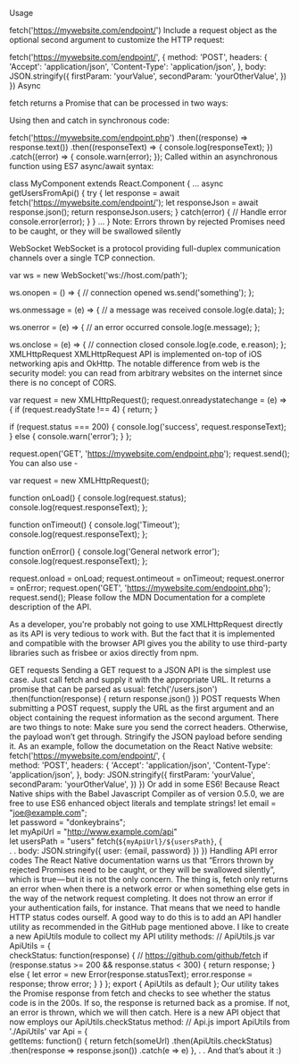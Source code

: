 Usage

fetch('https://mywebsite.com/endpoint/')
Include a request object as the optional second argument to customize the HTTP request:

fetch('https://mywebsite.com/endpoint/', {
  method: 'POST',
  headers: {
    'Accept': 'application/json',
    'Content-Type': 'application/json',
  },
  body: JSON.stringify({
    firstParam: 'yourValue',
    secondParam: 'yourOtherValue',
  })
})
Async

fetch returns a Promise that can be processed in two ways:

Using then and catch in synchronous code:

fetch('https://mywebsite.com/endpoint.php')
.then((response) => response.text())
.then((responseText) => {
  console.log(responseText);
})
.catch((error) => {
  console.warn(error);
});
Called within an asynchronous function using ES7 async/await syntax:

class MyComponent extends React.Component {
...
async getUsersFromApi() {
  try {
    let response = await fetch('https://mywebsite.com/endpoint/');
    let responseJson = await response.json();
    return responseJson.users;
  } catch(error) {
    // Handle error
    console.error(error);
  }
}
...
}
Note: Errors thrown by rejected Promises need to be caught, or they will be swallowed silently

WebSocket
WebSocket is a protocol providing full-duplex communication channels over a single TCP connection.

var ws = new WebSocket('ws://host.com/path');

ws.onopen = () => {
  // connection opened
  ws.send('something');
};

ws.onmessage = (e) => {
  // a message was received
  console.log(e.data);
};

ws.onerror = (e) => {
  // an error occurred
  console.log(e.message);
};

ws.onclose = (e) => {
  // connection closed
  console.log(e.code, e.reason);
};
XMLHttpRequest
XMLHttpRequest API is implemented on-top of iOS networking apis and OkHttp. The notable difference from web is the security model: you can read from arbitrary websites on the internet since there is no concept of CORS.

var request = new XMLHttpRequest();
request.onreadystatechange = (e) => {
  if (request.readyState !== 4) {
    return;
  }

  if (request.status === 200) {
    console.log('success', request.responseText);
  } else {
    console.warn('error');
  }
};

request.open('GET', 'https://mywebsite.com/endpoint.php');
request.send();
You can also use -

var request = new XMLHttpRequest();

function onLoad() {
    console.log(request.status);
    console.log(request.responseText);
};

function onTimeout() {
    console.log('Timeout');
    console.log(request.responseText);
};

function onError() {
    console.log('General network error');
    console.log(request.responseText);
};

request.onload = onLoad;
request.ontimeout = onTimeout;
request.onerror = onError;
request.open('GET', 'https://mywebsite.com/endpoint.php');
request.send();
Please follow the MDN Documentation for a complete description of the API.

As a developer, you're probably not going to use XMLHttpRequest directly as its API is very tedious to work with. But the fact that it is implemented and compatible with the browser API gives you the ability to use third-party libraries such as frisbee or axios directly from npm.



GET requests
Sending a GET request to a JSON API is the simplest use case. Just call fetch and supply it with the appropriate URL. It returns a promise that can be parsed as usual:
fetch('/users.json')  
  .then(function(response) {
    return response.json()
  })
POST requests
When submitting a POST request, supply the URL as the first argument and an object containing the request information as the second argument.
There are two things to note:
Make sure you send the correct headers. Otherwise, the payload won’t get through.
Stringify the JSON payload before sending it.
As an example, follow the documetation on the React Native website:
fetch('https://mywebsite.com/endpoint/', {  
  method: 'POST',
  headers: {
    'Accept': 'application/json',
    'Content-Type': 'application/json',
  },
  body: JSON.stringify({
    firstParam: 'yourValue',
    secondParam: 'yourOtherValue',
  })
})
Or add in some ES6!
Because React Native ships with the Babel Javascript Compiler as of version 0.5.0, we are free to use ES6 enhanced object literals and template strings!
let email = "joe@example.com";  
let password = "donkeybrains";  
let myApiUrl = "http://www.example.com/api"  
let usersPath = "users"
fetch(`${myApiUrl}/${usersPath}`, {  
  .
  .
  body: JSON.stringify({
    user: {email, password}
  })
})
Handling API error codes
The React Native documentation warns us that “Errors thrown by rejected Promises need to be caught, or they will be swallowed silently”, which is true — but it is not the only concern.
The thing is, fetch only returns an error when when there is a network error or when something else gets in the way of the network request completing. It does not throw an error if your authentication fails, for instance.
That means that we need to handle HTTP status codes ourself. A good way to do this is to add an API handler utility as recommended in the GitHub page mentioned above.
I like to create a new ApiUtils module to collect my API utility methods:
// ApiUtils.js
var ApiUtils = {  
  checkStatus: function(response) {
    // https://github.com/github/fetch
    if (response.status >= 200 && response.status < 300) {
      return response;
    } else {
      let error = new Error(response.statusText);
      error.response = response;
      throw error;
    }
  }
};
export { ApiUtils as default };
Our utility takes the Promise response from fetch and checks to see whether the status code is in the 200s. If so, the response is returned back as a promise. If not, an error is thrown, which we will then catch.
Here is a new API object that now employs our ApiUtils.checkStatus method:
// Api.js
import ApiUtils from './ApiUtils'
var Api = {  
  getItems: function() {
    return fetch(someUrl)
      .then(ApiUtils.checkStatus)
      .then(response => response.json())
      .catch(e => e)
  },
  .
  .
And that’s about it :)
